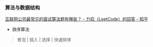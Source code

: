 ### 算法与数据结构

[互联网公司最常见的面试算法题有哪些？ - 力扣（LeetCode）的回答 - 知乎](https://www.zhihu.com/question/24964987/answer/586425979)

- 排序算法
> 冒泡 | 插入 | 选择 | 快速排序  </br>
